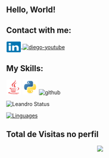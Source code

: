 ## Hello, World!

## Contact with me:

<a href="https://www.linkedin.com/in/leandro-alcantara-3101a820b">
<img align="center" alt="leandro-linkedin" height="30" width="40" src="https://raw.githubusercontent.com/devicons/devicon/master/icons/linkedin/linkedin-original.svg" style="max-width:100%;">
</a>
<a href="https://mail.google.com/mail/u/0/?tab=rm&ogbl#inbox" target="_blank">
<img align="center" alt="diego-youtube" height="30" width="40" src="https://www.vectorlogo.zone/logos/gmail/gmail-icon.svg" style="max-width:100%;">
</a>

## My Skills:

<img src="https://raw.githubusercontent.com/devicons/devicon/master/icons/java/java-plain.svg" alt="ruby" width="40" height="40" style="max-width:100%;"></img>
<img src="https://raw.githubusercontent.com/devicons/devicon/master/icons/python/python-original.svg" alt="rails" width="40" height="40" style="max-width:100%;"></img>
<img src="https://cdn.icon-icons.com/icons2/936/PNG/512/github-logo_icon-icons.com_73546.png" alt="github" width="40" height="40" style="max-width:100%;"></img>





![Leandro Status](https://github-readme-stats.vercel.app/api?username=LeandroAlcantara-1997&show_icons=true&theme=highcontrast)

[![Linguages](https://github-readme-stats.vercel.app/api/top-langs/?username=LeandroAlcantara-1997&layout=compacttrue&theme=highcontrast)](https://github.com/LeandroAlcantara-1997/github-readme-stats)

## Total de Visitas no perfil<br>
 <p align="center"> 
   <img alingn="center" src="https://github.com/LeandroAlcantara-1997" />



